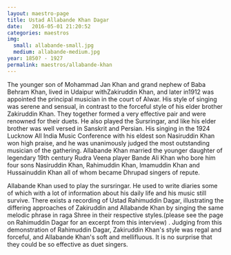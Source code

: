 ```yaml
---
layout: maestro-page
title: Ustad Allabande Khan Dagar
date:   2016-05-01 21:20:52
categories: maestros
img:
  small: allabande-small.jpg
  medium: allabande-medium.jpg
year: 1850? - 1927
permalink: maestros/allabande-khan
---
```


The younger son of Mohammad Jan Khan and grand nephew of Baba Behram Khan, lived in Udaipur withZakiruddin Khan, and later in1912 was appointed the principal musician in the court of Alwar. His style of singing was serene and sensual, in contrast to the forceful style of his elder brother Zakiruddin Khan. They together formed a very effective pair and were renowned for their duets. He also played the Sursringar, and like his elder brother was well versed in Sanskrit and Persian. His singing in the 1924 Lucknow All India Music Conference with his eldest son Nasiruddin Khan won high praise, and he was unanimously judged the most outstanding musician of the gathering. Allabande Khan married the younger daughter of legendary 19th century Rudra Veena player Bande Ali Khan who bore him four sons Nasiruddin Khan, Rahimuddin Khan, Imamuddin Khan and Hussainuddin Khan all of whom became Dhrupad singers of repute.

Allabande Khan used to play the sursringar. He used to write diaries some of which with a lot of information about his daily life and his music still survive. There exists a recording of Ustad Rahimuddin Dagar, illustrating the differing approaches of Zakiruddin and Allabande Khan by singing the same melodic phrase in raga Shree in their respective styles.(please see the page on Rahimuddin Dagar for an excerpt from this interview) . Judging from this demonstration of Rahimuddin Dagar, Zakiruddin Khan's style was regal and forceful, and Allabande Khan's soft and mellifluous. It is no surprise that they could be so effective as duet singers.
